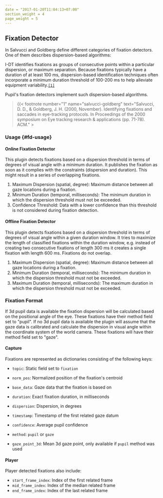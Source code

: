 ```yaml
---
date = "2017-01-20T11:04:13+07:00"
section_weight = 4
page_weight = 5
---
```


## Fixation Detector

In Salvucci and Goldberg define different categories of fixation detectors. One of them describes dispersion-based algorithms:

I-DT identifies fixations as groups of consecutive points within a particular dispersion, or maximum separation. Because fixations typically have a duration of at least 100 ms, dispersion-based identification techniques often incorporate a minimum duration threshold of 100-200 ms to help alleviate equipment variability.[`[1]`](#salvucci-goldberg)

Pupil's fixation detectors implement such dispersion-based algorithms.

> {{< footnote number="1" name="salvucci-goldberg" text="Salvucci, D. D., & Goldberg, J. H. (2000, November). Identifying fixations and saccades in eye-tracking protocols. In Proceedings of the 2000 symposium on Eye tracking research & applications (pp. 71-78). ACM." >

### Usage {#fd-usage}

#### Online Fixation Detector

This plugin detects fixations based on a dispersion threshold in terms of degrees of visual angle with a minimum duration. It publishes the fixation as soon as it complies with the constraints (dispersion and duration). This might result in a series of overlapping fixations.

1. Maximum Dispersion (spatial, degree): Maximum distance between all gaze locations during a fixation.
2. Minimum Duration (temporal, milliseconds): The minimum duration in which the dispersion threshold must not be exceeded.
3. Confidence Threshold: Data with a lower confidence than this threshold is not considered during fixation detection.

#### Offline Fixation Detector

This plugin detects fixations based on a dispersion threshold in terms of degrees of visual angle within a given duration window. It tries to maximize the length of classified fixations within the duration window, e.g. instead of creating two consecutive fixations of length 300 ms it creates a single fixation with length 600 ms. Fixations do not overlap.

1. Maximum Dispersion (spatial, degree): Maximum distance between all gaze locations during a fixation.
2. Minimum Duration (temporal, milliseconds): The minimum duration in which the dispersion threshold must not be exceeded.
2. Maximum Duration (temporal, milliseconds): The maximum duration in which the dispersion threshold must not be exceeded.


### Fixation Format

If 3d pupil data is available the fixation dispersion will be calculated based on the positional angle of the eye. These fixations have their method field set to "pupil". If no 3d pupil data is available the plugin will assume that the gaze data is calibrated and calculate the dispersion in visual angle within the coordinate system of the world camera. These fixations will have their method field set to "gaze".

#### Capture
Fixations are represented as dictionaries consisting of the following keys:

- `topic`: Static field set to `fixation`
- `norm_pos`: Normalized position of the fixation's centroid
- `base_data`: Gaze data that the fixation is based on
- `duration`: Exact fixation duration, in milliseconds
- `dispersion`: Dispersion, in degrees
- `timestamp`: Timestamp of the first related gaze datum
- `confidence`: Average pupil confidence
- `method`: `pupil` or `gaze`

- `gaze_point_3d`: Mean 3d gaze point, only available if `pupil` method was used

#### Player
Player detected fixations also include:

- `start_frame_index`: Index of the first related frame
- `mid_frame_index`: Index of the median related frame
- `end_frame_index`: Index of the last related frame

[SalvucciGoldberg]: http://www.gruberpeplab.com/teaching/psych231_fall2013/documents/231_SalvucciGoldberg2000.pdf
